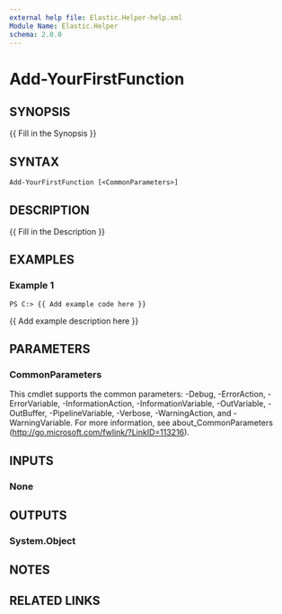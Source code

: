 ```yaml
---
external help file: Elastic.Helper-help.xml
Module Name: Elastic.Helper
schema: 2.0.0
---
```


# Add-YourFirstFunction

## SYNOPSIS

{{ Fill in the Synopsis }}

## SYNTAX

```pwsh
Add-YourFirstFunction [<CommonParameters>]
```

## DESCRIPTION

{{ Fill in the Description }}

## EXAMPLES

### Example 1

```pwsh
PS C:> {{ Add example code here }}
```

{{ Add example description here }}

## PARAMETERS

### CommonParameters

This cmdlet supports the common parameters: -Debug, -ErrorAction, -ErrorVariable, -InformationAction, -InformationVariable, -OutVariable, -OutBuffer, -PipelineVariable, -Verbose, -WarningAction, and -WarningVariable. For more information, see about_CommonParameters (<http://go.microsoft.com/fwlink/?LinkID=113216>).

## INPUTS

### None

## OUTPUTS

### System.Object

## NOTES

## RELATED LINKS
